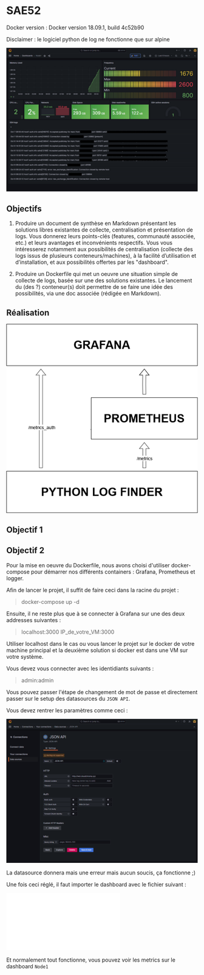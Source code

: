 # SAE52

Docker version : Docker version 18.09.1, build 4c52b90

Disclaimer : le logiciel python de log ne fonctionne que sur alpine

![Alt1](images/Dashboard.png?raw=true "Rendu final")

## Objectifs

1. Produire un document de synthèse en Markdown présentant les solutions libres existantes de
collecte, centralisation et présentation de logs. Vous donnerez leurs points-clés (features, communauté
associée, etc.) et leurs avantages et inconvénients respectifs. Vous vous intéresserez notamment aux
possibilités de centralisation (collecte des logs issus de plusieurs conteneurs/machines), à la facilité
d’utilisation et d’installation, et aux possibilités offertes par les "dashboard".

2. Produire un Dockerfile qui met un oeuvre une situation simple de collecte de logs, basée sur une
des solutions existantes. Le lancement du (des ?) conteneur(s) doit permettre de se faire une idée des
possibilités, via une doc associée (rédigée en Markdown).

## Réalisation

![Alt2](images/Functionning.png?raw=true "Explication du fonctionnement")

## Objectif 1

## Objectif 2

Pour la mise en oeuvre du Dockerfile, nous avons choisi d'utiliser docker-compose pour démarrer nos différents containers : Grafana, Prometheus et logger.

Afin de lancer le projet, il suffit de faire ceci dans la racine du projet :

> docker-compose up -d

Ensuite, il ne reste plus que à se connecter à Grafana sur une des deux addresses suivantes :

> localhost:3000
> IP_de_votre_VM:3000

Utiliser localhost dans le cas ou vous lancer le projet sur le docker de votre machine principal et la deuxième solution si docker est dans une VM sur votre système.

Vous devez vous connecter avec les identidiants suivants :

> admin:admin

Vous pouvez passer l'étape de changement de mot de passe et directement passer sur le setup des datasources du `JSON API`.

Vous devez rentrer les paramètres comme ceci :

![Alt3](images/JSON_API.png?raw=true "Datasource")

La datasource donnera mais une erreur mais aucun soucis, ça fonctionne ;)

Une fois ceci réglé, il faut importer le dashboard avec le fichier suivant :

![Dashboard d'importation](Dashboard_export.json)

Et normalement tout fonctionne, vous pouvez voir les metrics sur le dashboard `Node1`


